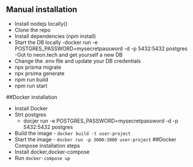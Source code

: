 ## Manual installation
 - Install nodejs locally()
 - Clone the repo
 - Install dependencies (npm install)
 - Start the DB locally
    -docker run -e POSTGRES_PASSWORD=mysecretpassword -d -p 5432:5432 postgres
    -Got to neon.tech and get yourself a new DB
 - Change the .env file and update your DB credentials
 - npx prisma migrate
 - npx prsima generate
 - npm run build
 - npm run start

##Docker installation
 - Install Docker
 - Strt postgres
    - docjer run -e POSTGRES_PASSWORD=mysecretpassword -d -p 5432:5432 postgres
 - Build the image - `docker build -t user-project`
 - Start the image - `docker run -p 3000:3000 user-project`
##Docker Compose installation steps
- Install docker,docker-compose
- Run `docker-compose up`